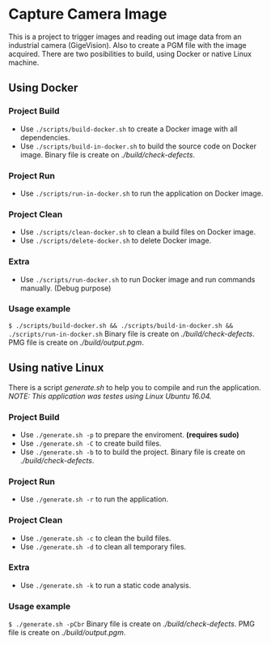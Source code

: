 # Capture Camera Image
This is a project to trigger images and reading out image data from an industrial camera (GigeVision). Also to create a PGM file with the image acquired. 
There are two posibilities to build, using Docker or native Linux machine.

## Using Docker
### Project Build

 * Use ```./scripts/build-docker.sh``` to create a Docker image with all dependencies.
 * Use ```./scripts/build-in-docker.sh``` to build the source code on Docker image. Binary file is create on _./build/check-defects_.

### Project Run

 * Use ```./scripts/run-in-docker.sh``` to run the application on Docker image.

### Project Clean

 * Use ```./scripts/clean-docker.sh``` to clean a build files on Docker image.
 * Use ```./scripts/delete-docker.sh``` to delete Docker image.

### Extra

 * Use ```./scripts/run-docker.sh``` to run Docker image and run commands manually. (Debug purpose)

### Usage example

```$ ./scripts/build-docker.sh && ./scripts/build-in-docker.sh && ./scripts/run-in-docker.sh``` 
Binary file is create on _./build/check-defects_. 
PMG file is create on _./build/output.pgm_.

## Using native Linux
There is a script _generate.sh_ to help you to compile and run the application. 
_NOTE: This application was testes using Linux Ubuntu 16.04._

### Project Build

 * Use ```./generate.sh -p``` to prepare the enviroment. __(requires sudo)__
 * Use ```./generate.sh -C``` to create build files.
 * Use ```./generate.sh -b``` to to build the project. Binary file is create on _./build/check-defects_.

### Project Run

 * Use ```./generate.sh -r``` to run the application.

### Project Clean

 * Use ```./generate.sh -c``` to clean the build files.
 * Use ```./generate.sh -d``` to clean all temporary files.

### Extra
 * Use ```./generate.sh -k``` to run a static code analysis.

### Usage example

```$ ./generate.sh -pCbr``` 
Binary file is create on _./build/check-defects_. 
PMG file is create on _./build/output.pgm_.
